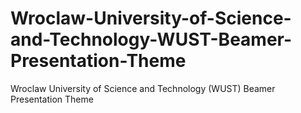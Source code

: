 # Wroclaw-University-of-Science-and-Technology-WUST-Beamer-Presentation-Theme
Wroclaw University of Science and Technology (WUST) Beamer Presentation Theme
